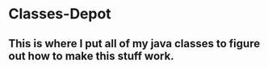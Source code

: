 # Classes-Depot
## This is where I put all of my java classes to figure out how to make this stuff work.
